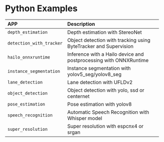 # Python Examples

APP | Description |
|:---|:---|
| `depth_estimation` | Depth estimation with StereoNet
| `detection_with_tracker` | Object detection with tracking using ByteTracker and Supervision
| `hailo_onnxruntime` | Inference with a Hailo device and postprocessing with ONNXRuntime
| `instance_segmentation` | Instance segmentation with yolov5_seg/yolov8_seg
| `lane_detection` | Lane detection with UFLDv2
| `object_detection` | Object detection with yolo, ssd or centernet
| `pose_estimation` | Pose estimation with yolov8
| `speech_recognition` | Automatic Speech Recognition with Whisper model
| `super_resolution` | Super resolution with espcnx4 or srgan
